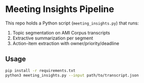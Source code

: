 # Meeting Insights Pipeline

This repo holds a Python script (`meeting_insights.py`) that runs:
1. Topic segmentation on AMI Corpus transcripts  
2. Extractive summarization per segment  
3. Action-item extraction with owner/priority/deadline  

## Usage

```bash
pip install -r requirements.txt
python3 meeting_insights.py --input path/to/transcript.json

